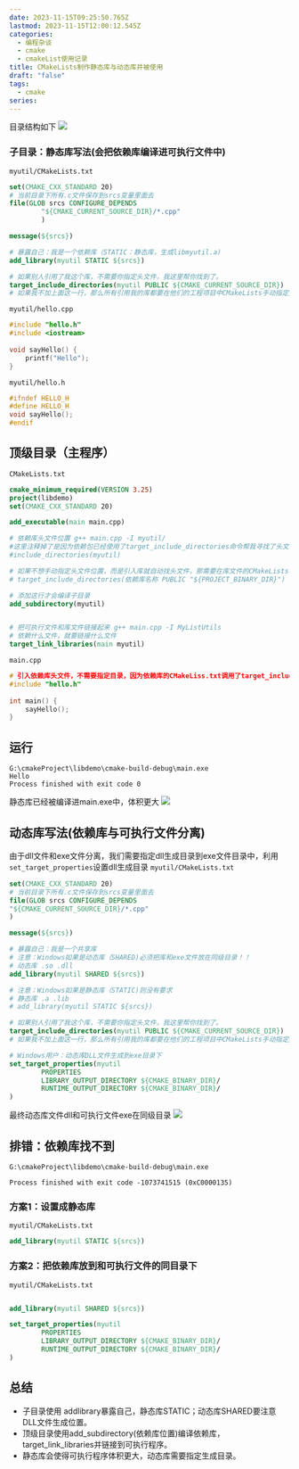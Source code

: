```yaml
---
date: 2023-11-15T09:25:50.765Z
lastmod: 2023-11-15T12:00:12.545Z
categories:
  - 编程杂谈
  - cmake
  - cmakeList使用记录
title: CMakeLists制作静态库与动态库并被使用
draft: "false"
tags:
  - cmake
series:
---
```



目录结构如下
![](Pasted%20image%2020231115191853.png)

### 子目录：静态库写法(会把依赖库编译进可执行文件中)
`myutil/CMakeLists.txt`
```cmake
set(CMAKE_CXX_STANDARD 20) 
# 当前目录下所有.c文件保存到srcs变量里面去
file(GLOB srcs CONFIGURE_DEPENDS
        "${CMAKE_CURRENT_SOURCE_DIR}/*.cpp"
        )

message(${srcs})

# 暴露自己：我是一个依赖库（STATIC：静态库，生成libmyutil.a)
add_library(myutil STATIC ${srcs})

# 如果别人引用了我这个库，不需要你指定头文件，我这里帮你找到了。
target_include_directories(myutil PUBLIC ${CMAKE_CURRENT_SOURCE_DIR})
# 如果我不加上面这一行，那么所有引用我的库都要在他们的工程项目中CMakeLists手动指定头文件目录
```

`myutil/hello.cpp`
```cpp
#include "hello.h"  
#include <iostream>  
  
void sayHello() {  
    printf("Hello");  
}
```

`myutil/hello.h`
```cpp
#ifndef HELLO_H  
#define HELLO_H  
void sayHello();  
#endif
```


## 顶级目录（主程序）
`CMakeLists.txt`
```cmake
cmake_minimum_required(VERSION 3.25)
project(libdemo)
set(CMAKE_CXX_STANDARD 20)

add_executable(main main.cpp)

# 依赖库头文件位置 g++ main.cpp -I myutil/
#这里注释掉了是因为依赖包已经使用了target_include_directories命令帮我寻找了头文件。
#include_directories(myutil)

# 如果不想手动指定头文件位置，而是引入库就自动找头文件，那需要在库文件的CMakeLists中使用
# target_include_directories(依赖库名称 PUBLIC "${PROJECT_BINARY_DIR}")

# 添加这行才会编译子目录
add_subdirectory(myutil)


# 把可执行文件和库文件链接起来 g++ main.cpp -I MyListUtils
# 依赖什么文件，就要链接什么文件
target_link_libraries(main myutil)

```


`main.cpp`
```cpp
# 引入依赖库头文件，不需要指定目录，因为依赖库的CMakeLiss.txt调用了target_include_directories
#include "hello.h"  
  
int main() {  
    sayHello();  
}
```

## 运行
```shell 
G:\cmakeProject\libdemo\cmake-build-debug\main.exe
Hello
Process finished with exit code 0
```
静态库已经被编译进main.exe中，体积更大
![](Pasted%20image%2020231115195518.png)


## 动态库写法(依赖库与可执行文件分离)
由于dll文件和exe文件分离，我们需要指定dll生成目录到exe文件目录中，利用`set_target_properties`设置dll生成目录
`myutil/CMakeLists.txt`
```cmake
set(CMAKE_CXX_STANDARD 20)
# 当前目录下所有.c文件保存到srcs变量里面去
file(GLOB srcs CONFIGURE_DEPENDS
"${CMAKE_CURRENT_SOURCE_DIR}/*.cpp"
)

message(${srcs})

# 暴露自己：我是一个共享库
# 注意：Windows如果是动态库（SHARED)必须把库和exe文件放在同级目录！！
# 动态库 .so .dll
add_library(myutil SHARED ${srcs})

# 注意：Windows如果是静态库（STATIC)则没有要求
# 静态库 .a .lib
# add_library(myutil STATIC ${srcs})

# 如果别人引用了我这个库，不需要你指定头文件，我这里帮你找到了。
target_include_directories(myutil PUBLIC ${CMAKE_CURRENT_SOURCE_DIR})
# 如果我不加上面这一行，那么所有引用我的库都要在他们的工程项目中CMakeLists手动指定头文件目录

# Windows用户：动态库DLL文件生成到exe目录下
set_target_properties(myutil
        PROPERTIES
        LIBRARY_OUTPUT_DIRECTORY ${CMAKE_BINARY_DIR}/
        RUNTIME_OUTPUT_DIRECTORY ${CMAKE_BINARY_DIR}/
)

```

最终动态库文件dll和可执行文件exe在同级目录
![](Pasted%20image%2020231115193504.png)



## 排错：依赖库找不到
```
G:\cmakeProject\libdemo\cmake-build-debug\main.exe

Process finished with exit code -1073741515 (0xC0000135)
```

### 方案1：设置成静态库
`myutil/CMakeLists.txt`
```cmake
add_library(myutil STATIC ${srcs})
```


### 方案2：把依赖库放到和可执行文件的同目录下
`myutil/CMakeLists.txt`
```cmake

add_library(myutil SHARED ${srcs})

set_target_properties(myutil  
        PROPERTIES  
        LIBRARY_OUTPUT_DIRECTORY ${CMAKE_BINARY_DIR}/  
        RUNTIME_OUTPUT_DIRECTORY ${CMAKE_BINARY_DIR}/  
)
```

## 总结 
- 子目录使用 addlibrary暴露自己，静态库STATIC；动态库SHARED要注意DLL文件生成位置。
- 顶级目录使用add_subdirectory(依赖库位置)编译依赖库，target_link_libraries并链接到可执行程序。
- 静态库会使得可执行程序体积更大，动态库需要指定生成目录。
